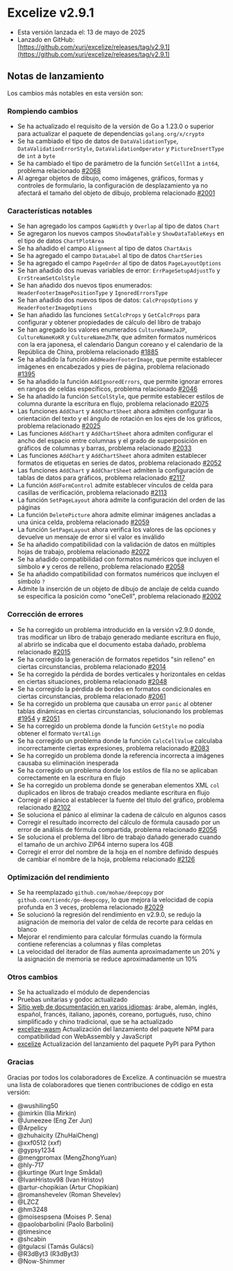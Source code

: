 # Excelize v2.9.1

* Esta versión lanzada el: 13 de mayo de 2025
* Lanzado en GitHub: [https://github.com/xuri/excelize/releases/tag/v2.9.1](https://github.com/xuri/excelize/releases/tag/v2.9.1)

## Notas de lanzamiento

Los cambios más notables en esta versión son:

### Rompiendo cambios

* Se ha actualizado el requisito de la versión de Go a 1.23.0 o superior para actualizar el paquete de dependencias `golang.org/x/crypto`
* Se ha cambiado el tipo de datos de `DataValidationType`, `DataValidationErrorStyle`, `DataValidationOperator` y `PictureInsertType` de `int` a `byte`
* Se ha cambiado el tipo de parámetro de la función `SetCellInt` a `int64`, problema relacionado [#2068](https://github.com/xuri/excelize/issues/2068)
* Al agregar objetos de dibujo, como imágenes, gráficos, formas y controles de formulario, la configuración de desplazamiento ya no afectará el tamaño del objeto de dibujo, problema relacionado [#2001](https://github.com/xuri/excelize/issues/2001)

### Características notables

* Se han agregado los campos `GapWidth` y `Overlap` al tipo de datos `Chart`
* Se agregaron los nuevos campos `ShowDataTable` y `ShowDataTableKeys` en el tipo de datos `ChartPlotArea`
* Se ha añadido el campo `Alignment` al tipo de datos `ChartAxis`
* Se ha agregado el campo `DataLabel` al tipo de datos `ChartSeries`
* Se ha agregado el campo `PageOrder` al tipo de datos `PageLayoutOptions`
* Se han añadido dos nuevas variables de error: `ErrPageSetupAdjustTo` y `ErrStreamSetColStyle`
* Se han añadido dos nuevos tipos enumerados: `HeaderFooterImagePositionType` y `IgnoredErrorsType`
* Se han añadido dos nuevos tipos de datos: `CalcPropsOptions` y `HeaderFooterImageOptions`
* Se han añadido las funciones `SetCalcProps` y `GetCalcProps` para configurar y obtener propiedades de cálculo del libro de trabajo
* Se han agregado los valores enumerados `CultureNameJaJP`, `CultureNameKoKR` y `CultureNameZhTW`, que admiten formatos numéricos con la era japonesa, el calendario Dangun coreano y el calendario de la República de China, problema relacionado [#1885](https://github.com/xuri/excelize/issues/1885)
* Se ha añadido la función `AddHeaderFooterImage`, que permite establecer imágenes en encabezados y pies de página, problema relacionado [#1395](https://github.com/xuri/excelize/issues/1395)
* Se ha añadido la función `AddIgnoredErrors`, que permite ignorar errores en rangos de celdas específicos, problema relacionado [#2046](https://github.com/xuri/excelize/issues/2046)
* Se ha añadido la función `SetColStyle`, que permite establecer estilos de columna durante la escritura en flujo, problema relacionado [#2075](https://github.com/xuri/excelize/issues/2075)
* Las funciones `AddChart` y `AddChartSheet` ahora admiten configurar la orientación del texto y el ángulo de rotación en los ejes de los gráficos, problema relacionado [#2025](https://github.com/xuri/excelize/issues/2025)
* Las funciones `AddChart` y `AddChartSheet` ahora admiten configurar el ancho del espacio entre columnas y el grado de superposición en gráficos de columnas y barras, problema relacionado [#2033](https://github.com/xuri/excelize/issues/2033)
* Las funciones `AddChart` y `AddChartSheet` ahora admiten establecer formatos de etiquetas en series de datos, problema relacionado [#2052](https://github.com/xuri/excelize/issues/2052)
* Las funciones `AddChart` y `AddChartSheet` admiten la configuración de tablas de datos para gráficos, problema relacionado [#2117](https://github.com/xuri/excelize/issues/2117)
* La función `AddFormControl` admite establecer vínculos de celda para casillas de verificación, problema relacionado [#2113](https://github.com/xuri/excelize/issues/2113)
* La función `SetPageLayout` ahora admite la configuración del orden de las páginas
* La función `DeletePicture` ahora admite eliminar imágenes ancladas a una única celda, problema relacionado [#2059](https://github.com/xuri/excelize/issues/2059)
* La función `SetPageLayout` ahora verifica los valores de las opciones y devuelve un mensaje de error si el valor es inválido
* Se ha añadido compatibilidad con la validación de datos en múltiples hojas de trabajo, problema relacionado [#2072](https://github.com/xuri/excelize/issues/2072)
* Se ha añadido compatibilidad con formatos numéricos que incluyen el símbolo `#` y ceros de relleno, problema relacionado [#2058](https://github.com/xuri/excelize/issues/2058)
* Se ha añadido compatibilidad con formatos numéricos que incluyen el símbolo `?`
* Admite la inserción de un objeto de dibujo de anclaje de celda cuando se especifica la posición como "oneCell", problema relacionado [#2002](https://github.com/xuri/excelize/issues/2002)

### Corrección de errores

* Se ha corregido un problema introducido en la versión v2.9.0 donde, tras modificar un libro de trabajo generado mediante escritura en flujo, al abrirlo se indicaba que el documento estaba dañado, problema relacionado [#2015](https://github.com/xuri/excelize/issues/2015)
* Se ha corregido la generación de formatos repetidos "sin relleno" en ciertas circunstancias, problema relacionado [#2014](https://github.com/xuri/excelize/issues/2014)
* Se ha corregido la pérdida de bordes verticales y horizontales en celdas en ciertas situaciones, problema relacionado [#2048](https://github.com/xuri/excelize/issues/2048)
* Se ha corregido la pérdida de bordes en formatos condicionales en ciertas circunstancias, problema relacionado [#2061](https://github.com/xuri/excelize/issues/2061)
* Se ha corregido un problema que causaba un error `panic` al obtener tablas dinámicas en ciertas circunstancias, solucionando los problemas [#1954](https://github.com/xuri/excelize/issues/1954) y [#2051](https://github.com/xuri/excelize/issues/2051)
* Se ha corregido un problema donde la función `GetStyle` no podía obtener el formato `VertAlign`
* Se ha corregido un problema donde la función `CalcCellValue` calculaba incorrectamente ciertas expresiones, problema relacionado [#2083](https://github.com/xuri/excelize/issues/2083)
* Se ha corregido un problema donde la referencia incorrecta a imágenes causaba su eliminación inesperada
* Se ha corregido un problema donde los estilos de fila no se aplicaban correctamente en la escritura en flujo
* Se ha corregido un problema donde se generaban elementos XML `col` duplicados en libros de trabajo creados mediante escritura en flujo
* Corregir el pánico al establecer la fuente del título del gráfico, problema relacionado [#2102](https://github.com/xuri/excelize/issues/2102)
* Se soluciona el pánico al eliminar la cadena de cálculo en algunos casos
* Corregir el resultado incorrecto del cálculo de fórmula causado por un error de análisis de fórmula compartida, problema relacionado [#2056](https://github.com/xuri/excelize/issues/2056)
* Se soluciona el problema del libro de trabajo dañado generado cuando el tamaño de un archivo ZIP64 interno supera los 4GB
* Corregir el error del nombre de la hoja en el nombre definido después de cambiar el nombre de la hoja, problema relacionado [#2126](https://github.com/xuri/excelize/issues/2126)

### Optimización del rendimiento

* Se ha reemplazado `github.com/mohae/deepcopy` por `github.com/tiendc/go-deepcopy`, lo que mejora la velocidad de copia profunda en 3 veces, problema relacionado [#2029](https://github.com/xuri/excelize/issues/2029)
* Se solucionó la regresión del rendimiento en v2.9.0, se redujo la asignación de memoria del valor de celda de recorte para celdas en blanco
* Mejorar el rendimiento para calcular fórmulas cuando la fórmula contiene referencias a columnas y filas completas
* La velocidad del iterador de filas aumenta aproximadamente un 20% y la asignación de memoria se reduce aproximadamente un 10%

### Otros cambios

* Se ha actualizado el módulo de dependencias
* Pruebas unitarias y godoc actualizado
* [Sitio web de documentación en varios idiomas](https://xuri.me/excelize): árabe, alemán, inglés, español, francés, italiano, japonés, coreano, portugués, ruso, chino simplificado y chino tradicional, que se ha actualizado
* [excelize-wasm](https://github.com/xuri/excelize-wasm) Actualización del lanzamiento del paquete NPM para compatibilidad con WebAssembly y JavaScript
* [excelize](https://github.com/xuri/excelize-py) Actualización del lanzamiento del paquete PyPI para Python

### Gracias

Gracias por todos los colaboradores de Excelize. A continuación se muestra una lista de colaboradores que tienen contribuciones de código en esta versión:

* @wushiling50
* @imirkin (Ilia Mirkin)
* @Juneezee (Eng Zer Jun)
* @Arpelicy
* @zhuhaicity (ZhuHaiCheng)
* @xxf0512 (xxf)
* @gypsy1234
* @mengpromax (MengZhongYuan)
* @hly-717
* @kurtinge (Kurt Inge Smådal)
* @IvanHristov98 (Ivan Hristov)
* @artur-chopikian (Artur Chopikian)
* @romanshevelev (Roman Shevelev)
* @LZCZ
* @hm3248
* @moisespsena (Moises P. Sena)
* @paolobarbolini (Paolo Barbolini)
* @timesince
* @shcabin
* @tgulacsi (Tamás Gulácsi)
* @R3dByt3 (R3dByt3)
* @Now-Shimmer
